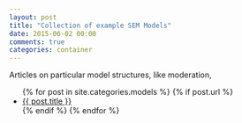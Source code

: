 ```yaml
---
layout: post
title: "Collection of example SEM Models"
date: 2015-06-02 00:00
comments: true
categories: container
---
```


<a name="top"></a>
Articles on particular model structures, like moderation,


<ul>
  {% for post in site.categories.models %}
	{% if post.url %}
  <li><a href="{{ post.url }}">{{ post.title }}</a></li>
	{% endif %}
  {% endfor %}
</ul>
